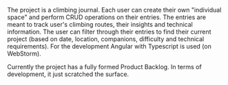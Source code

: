 The project is a climbing journal. Each user can create their own "individual space" and perform CRUD operations on their entries. The entries are meant to track user's climbing routes, their insights and technical information. The user can filter through their entries to find their current project (based on date, location, companions, difficulty and technical requirements).
For the development Angular with Typescript is used (on WebStorm).

Currently the project has a fully formed Product Backlog. In terms of development, it just scratched the surface.
